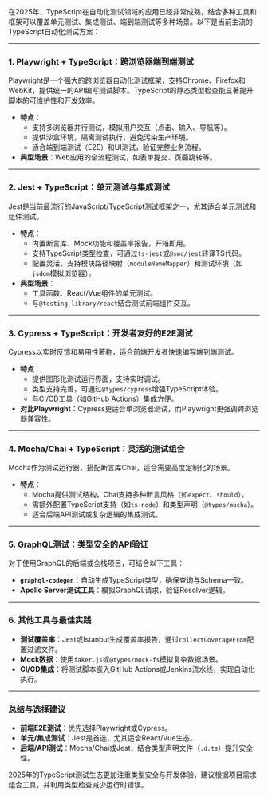 


在2025年，TypeScript在自动化测试领域的应用已经非常成熟，结合多种工具和框架可以覆盖单元测试、集成测试、端到端测试等多种场景。以下是当前主流的TypeScript自动化测试方案：

---

### 1. **Playwright + TypeScript：跨浏览器端到端测试**
Playwright是一个强大的跨浏览器自动化测试框架，支持Chrome、Firefox和WebKit，提供统一的API编写测试脚本。TypeScript的静态类型检查能显著提升脚本的可维护性和开发效率。  
- **特点**：  
  - 支持多浏览器并行测试，模拟用户交互（点击、输入、导航等）。  
  - 提供沙盒环境，隔离测试执行，避免污染生产环境。  
  - 适合端到端测试（E2E）和UI测试，验证完整业务流程。  
- **典型场景**：Web应用的全流程测试，如表单提交、页面跳转等。

---

### 2. **Jest + TypeScript：单元测试与集成测试**
Jest是当前最流行的JavaScript/TypeScript测试框架之一，尤其适合单元测试和组件测试。  
- **特点**：  
  - 内置断言库、Mock功能和覆盖率报告，开箱即用。  
  - 支持TypeScript类型检查，可通过`ts-jest`或`@swc/jest`转译TS代码。  
  - 配置灵活，支持模块路径映射（`moduleNameMapper`）和测试环境（如`jsdom`模拟浏览器）。  
- **典型场景**：  
  - 工具函数、React/Vue组件的单元测试。  
  - 与`@testing-library/react`结合测试前端组件交互。

---

### 3. **Cypress + TypeScript：开发者友好的E2E测试**
Cypress以实时反馈和易用性著称，适合前端开发者快速编写端到端测试。  
- **特点**：  
  - 提供图形化测试运行界面，支持实时调试。  
  - 类型支持完善，可通过`@types/cypress`增强TypeScript体验。  
  - 与CI/CD工具（如GitHub Actions）集成方便。  
- **对比Playwright**：Cypress更适合单浏览器测试，而Playwright更强调跨浏览器兼容性。

---

### 4. **Mocha/Chai + TypeScript：灵活的测试组合**
Mocha作为测试运行器，搭配断言库Chai，适合需要高度定制化的场景。  
- **特点**：  
  - Mocha提供测试结构，Chai支持多种断言风格（如`expect`、`should`）。  
  - 需额外配置TypeScript支持（如`ts-node`）和类型声明（`@types/mocha`）。  
  - 适合后端API测试或复杂逻辑的集成测试。  

---

### 5. **GraphQL测试：类型安全的API验证**
对于使用GraphQL的后端或全栈项目，可结合以下工具：  
- **`graphql-codegen`**：自动生成TypeScript类型，确保查询与Schema一致。  
- **Apollo Server测试工具**：模拟GraphQL请求，验证Resolver逻辑。  

---

### 6. **其他工具与最佳实践**
- **测试覆盖率**：Jest或Istanbul生成覆盖率报告，通过`collectCoverageFrom`配置过滤文件。  
- **Mock数据**：使用`faker.js`或`@types/mock-fs`模拟复杂数据场景。  
- **CI/CD集成**：将测试脚本嵌入GitHub Actions或Jenkins流水线，实现自动化执行。  

---

### 总结与选择建议
- **前端E2E测试**：优先选择Playwright或Cypress。  
- **单元/集成测试**：Jest是首选，尤其适合React/Vue生态。  
- **后端/API测试**：Mocha/Chai或Jest，结合类型声明文件（`.d.ts`）提升安全性。  

2025年的TypeScript测试生态更加注重类型安全与开发体验，建议根据项目需求组合工具，并利用类型检查减少运行时错误。



